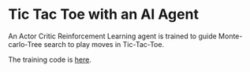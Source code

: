 # Tic Tac Toe with an AI Agent
An Actor Critic Reinforcement Learning agent is trained to guide Monte-carlo-Tree search to play moves in Tic-Tac-Toe.

The training code is [here](https://github.com/tamoghna21/deep-reinforcement-learning-python-pytorch/tree/main/alphazero-TicTacToe). 
